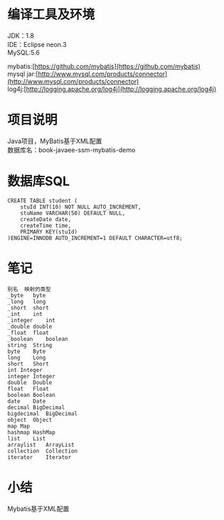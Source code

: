 # 编译工具及环境  

JDK：1.8  
IDE：Eclipse neon.3  
MySQL:5.6  

mybatis:[https://github.com/mybatis](https://github.com/mybatis)  
mysql jar:[http://www.mysql.com/products/connector](http://www.mysql.com/products/connector)  
log4j:[http://logging.apache.org/log4j](http://logging.apache.org/log4j)

# 项目说明  

Java项目，MyBatis基于XML配置  
数据库名：book-javaee-ssm-mybatis-demo  

# 数据库SQL  
```
CREATE TABLE student (
	stuId INT(10) NOT NULL AUTO_INCREMENT,
	stuName VARCHAR(50) DEFAULT NULL,
	createDate date,
	createTime time,
	PRIMARY KEY(stuId)
)ENGINE=INNODB AUTO_INCREMENT=1 DEFAULT CHARACTER=utf8;
```


# 笔记  

```
别名	映射的类型
_byte	byte
_long	long
_short	short
_int	int
_integer	int
_double	double
_float	float
_boolean	boolean
string	String
byte	Byte
long	Long
short	Short
int	Integer
integer	Integer
double	Double
float	Float
boolean	Boolean
date	Date
decimal	BigDecimal
bigdecimal	BigDecimal
object	Object
map	Map
hashmap	HashMap
list	List
arraylist	ArrayList
collection	Collection
iterator	Iterator
```

# 小结

Mybatis基于XML配置  